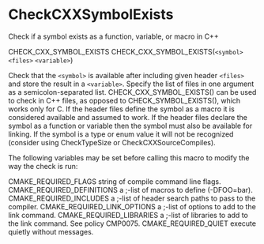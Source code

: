   

# CheckCXXSymbolExists  
Check if a symbol exists as a function, variable, or macro in C++  



CHECK_CXX_SYMBOL_EXISTS
CHECK_CXX_SYMBOL_EXISTS(```<symbol>``` ```<files>``` ```<variable>```)


Check that the ```<symbol>``` is available after including given header
```<files>``` and store the result in a ```<variable>```.  Specify the list of
files in one argument as a semicolon-separated list.
CHECK_CXX_SYMBOL_EXISTS() can be used to check in C++ files, as
opposed to CHECK_SYMBOL_EXISTS(), which works only for C.
If the header files define the symbol as a macro it is considered
available and assumed to work.  If the header files declare the symbol
as a function or variable then the symbol must also be available for
linking.  If the symbol is a type or enum value it will not be
recognized (consider using CheckTypeSize
or CheckCXXSourceCompiles).
  

The following variables may be set before calling this macro to modify
the way the check is run:  


CMAKE_REQUIRED_FLAGS
string of compile command line flags.
CMAKE_REQUIRED_DEFINITIONS
a ;-list of macros to define (-DFOO=bar).
CMAKE_REQUIRED_INCLUDES
a ;-list of header search paths to pass to
the compiler.
CMAKE_REQUIRED_LINK_OPTIONS
a ;-list of options to add to the link command.
CMAKE_REQUIRED_LIBRARIES
a ;-list of libraries to add to the link
command. See policy CMP0075.
CMAKE_REQUIRED_QUIET
execute quietly without messages.
  

